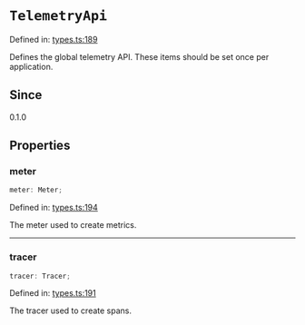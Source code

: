 # `TelemetryApi`

Defined in: [types.ts:189](https://github.com/adobe/aio-lib-telemetry/blob/dd348342643b2b66d5a8c5267221de639b83642e/source/types.ts#L189)

Defines the global telemetry API. These items should be set once per application.

## Since

0.1.0

## Properties

### meter

```ts
meter: Meter;
```

Defined in: [types.ts:194](https://github.com/adobe/aio-lib-telemetry/blob/dd348342643b2b66d5a8c5267221de639b83642e/source/types.ts#L194)

The meter used to create metrics.

---

### tracer

```ts
tracer: Tracer;
```

Defined in: [types.ts:191](https://github.com/adobe/aio-lib-telemetry/blob/dd348342643b2b66d5a8c5267221de639b83642e/source/types.ts#L191)

The tracer used to create spans.
